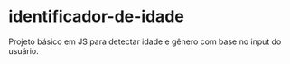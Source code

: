 # identificador-de-idade
Projeto básico em JS para detectar idade e gênero com base no input do usuário.
